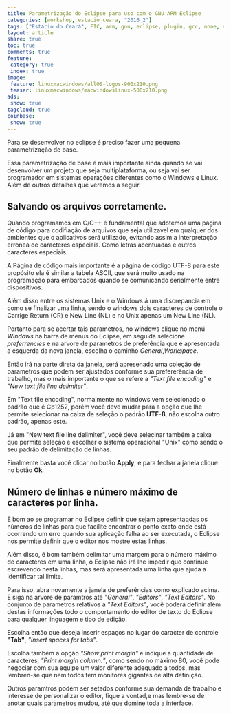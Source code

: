```yaml
---
title: Parametrização do Eclipse para uso com o GNU ARM Eclipse
categories: [workshop, estacio_ceara, "2016_2"]
tags: ["Estácio do Ceará", FIC, arm, gnu, eclipse, plugin, gcc, none, eabi, Workshop, pranejamento]
layout: article
share: true
toc: true
comments: true
feature:
 category: true
 index: true
image:
 feature: linuxmacwindows/allOS-logos-900x210.png
 teaser: linuxmacwindows/macwindowslinux-500x210.png
ads: 
 show: true
tagcloud: true
coinbase:
 show: true
---
```


Para se desenvolver no eclipse é preciso fazer uma pequena parametrização de base.

<!--more-->

Essa parametrização de base é mais importante ainda quando se vai desenvolver um projeto que seja multiplataforma, ou seja vai ser programador em sistemas operações diferentes como o Windows e Linux. Além de outros detalhes que veremos a seguir.

## Salvando os arquivos corretamente.

Quando programamos em C/C++ é fundamental que adotemos uma página de código para codifiação de arquivos que seja utilizavel em qualquer dos ambientes que o aplicativos será utilizado, evitando assim a interpretação erronea de caracteres especiais. Como letras acentuadas e outros caracteres especiais.

A Página de código mais importante é a página de código UTF-8 para este propósito ela é similar a tabela ASCII, que será muito usado na programação para embarcados quando se comunicando serialmente entre dispositivos.

Além disso entre os sistemas Unix e o Windows á uma discrepancia em como se finalizar uma linha, sendo o windows dois caracteres de controle o Carrige Return (CR) e New Line (NL) e no Unix apenas um New Line (NL).

Portanto para se acertar tais parametros, no windows clique no menú _Windows_ na barra de menus do Eclipse, em seguida selecione _preferrencies_ e na arvore de parametros de preferência que é apresentada a esquerda da nova janela, escolha o caminho _General_,_Workspace_.

Então irá na parte direta da janela, será apresenado uma coleção de parametros que podem ser ajustados conforme sua prefererência de trabalho, mas o mais importante o que se refere a _"Text file encoding"_ e _"New text file line delimiter"_.

Em "Text file encoding", normalmente no windows vem selecionado o padrão que é Cp1252, porém você deve mudar para a opção que lhe permite selecionar na caixa de seleção o padrão **UTF-8**, não escolha outro padrão, apenas este.

Já em "New text file line delimiter", você deve selecinar também a caixa que permite seleção e escolher o sistema operacional "Unix" como sendo o seu padrão de delimitação de linhas.

Finalmente basta você clicar no botão **Apply**, e para fechar a janela clique no botão **Ok**.

## Número de linhas e número máximo de caracteres por linha.

E bom ao se programar no Eclipse definir que sejam apresentaqdas os números de linhas para que facilite encontrar o ponto exato onde está ocorrendo um erro quando sua aplicação falha ao ser executada, o Eclipse nos permite definir que o editor nos mostre estas linhas.

Além disso, é bom também delimitar uma margem para o número máximo de caracteres em uma linha, o Eclipse não irá lhe impedir que continue escrevendo nesta linhas, mas será apresentada uma linha que ajuda a identificar tal limite.

Para isso, abra novamente a janela de preferências como explicado acima. E siga na arvore de paramtros até _"General"_, _"Editors"_, _"Text Editors"_. No conjunto de parametros relativos a _"Text Editors"_, você poderá definir além destas informações todo o comportamento do editor de texto do Eclipse para qualquer linguagem e tipo de edição.

Escolha então que deseja inserir espaços no lugar do caracter de controle **"Tab"**, _"Insert spaces for tabs"_.

Escolha também a opção _"Show print margin"_ e indique a quantidade de caracteres, _"Print margin column:"_, como sendo no máximo 80, você pode negociar com sua equipe um valor diferente adequado a todos, mas lembren-se que nem todos tem monitores gigantes de alta definição.

Outros paramtros podem ser setados conforme sua demanda de trabalho e interesse de personalizar o editor, fique a vontad,e mas lembre-se de anotar quais parametros mudou, até que domine toda a interface.

